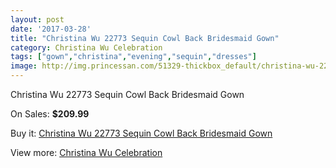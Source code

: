 ```yaml
---
layout: post
date: '2017-03-28'
title: "Christina Wu 22773 Sequin Cowl Back Bridesmaid Gown"
category: Christina Wu Celebration
tags: ["gown","christina","evening","sequin","dresses"]
image: http://img.princessan.com/51329-thickbox_default/christina-wu-22773-sequin-cowl-back-bridesmaid-gown.jpg
---
```

Christina Wu 22773 Sequin Cowl Back Bridesmaid Gown

On Sales: **$209.99**
<a href="https://www.princessan.com/en/christina-wu-celebration/23178-christina-wu-22773-sequin-cowl-back-bridesmaid-gown.html"><amp-img layout="responsive" width="600" height="600" src="//img.princessan.com/51329-thickbox_default/christina-wu-22773-sequin-cowl-back-bridesmaid-gown.jpg" alt="Christina Wu 22773 Sequin Cowl Back Bridesmaid Gown 0" /></a>
<a href="https://www.princessan.com/en/christina-wu-celebration/23178-christina-wu-22773-sequin-cowl-back-bridesmaid-gown.html"><amp-img layout="responsive" width="600" height="600" src="//img.princessan.com/51330-thickbox_default/christina-wu-22773-sequin-cowl-back-bridesmaid-gown.jpg" alt="Christina Wu 22773 Sequin Cowl Back Bridesmaid Gown 1" /></a>

Buy it: [Christina Wu 22773 Sequin Cowl Back Bridesmaid Gown](https://www.princessan.com/en/christina-wu-celebration/23178-christina-wu-22773-sequin-cowl-back-bridesmaid-gown.html "Christina Wu 22773 Sequin Cowl Back Bridesmaid Gown")

View more: [Christina Wu Celebration](https://www.princessan.com/en/200-christina-wu-celebration "Christina Wu Celebration")